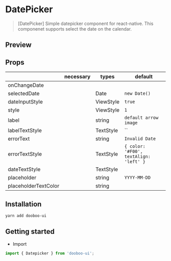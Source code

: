 # DatePicker

> [DatePicker] Simple datepicker component for react-native. This componenet supports select the date on the calendar.

## Preview

## Props
|                      | necessary | types                  | default               |
| -------------------- | --------- | ---------------------- | ----------------------|
| onChangeDate                 |          |                   |         |
|selectedDate          |                |Date               |`new Date()`
| dateInputStyle           |           | ViewStyle                | `true`                |
| style        |           | ViewStyle                 | `1`                   |
| label        |           | string     | `default arrow image` |
| labelTextStyle   |           | TextStyle              | ``                    |
| errorText           |           | string              | `Invalid Date`                    |
| errorTextStyle            |           | TextStyle              | `{ color: '#F00', textAlign: 'left' }`                    |
|dateTextStyle        |                  | TextStyle            |
|placeholder        |       |string|`YYYY-MM-DD`|
|placeholderTextColor|      |string|            |

## Installation
```sh
yarn add dooboo-ui
```

## Getting started
- Import

```typescript
import { Datepicker } from 'dooboo-ui';
```
